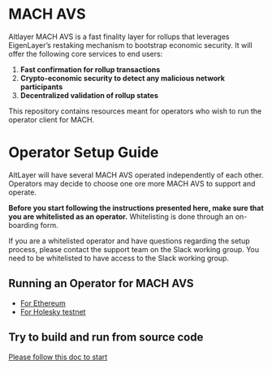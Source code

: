 # MACH AVS 

Altlayer MACH AVS is a fast finality layer for rollups that leverages EigenLayer’s restaking mechanism to bootstrap economic security. It will offer the following core services to end users:

1. **Fast confirmation for rollup transactions**
2. **Crypto-economic security to detect any malicious network participants**
3. **Decentralized validation of rollup states**

This repository contains resources meant for operators who wish to run the operator client for MACH. 

# Operator Setup Guide

AltLayer will have several MACH AVS operated independently of each other. Operators may decide to choose one ore more MACH AVS to support and operate. 

**Before you start following the instructions presented here, make sure that you are whitelisted as an operator.** Whitelisting is done through an on-boarding form. 

If you are a whitelisted operator and have questions regarding the setup process, please contact the support team on the Slack working group. You need to be whitelisted to have access to the Slack working group.

## Running an Operator for MACH AVS

* [For Ethereum](ethereum/mach-avs/README.md)
* [For Holesky testnet](holesky/mach-avs/README.md)

## Try to build and run from source code

[Please follow this doc to start](./doc/build-from-source.md)